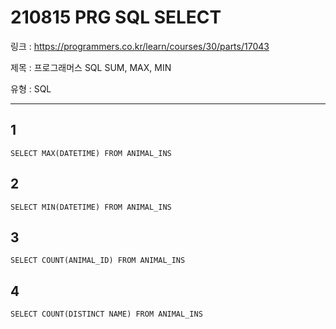 # 210815 PRG SQL SELECT

링크 : https://programmers.co.kr/learn/courses/30/parts/17043

제목 : 프로그래머스 SQL SUM, MAX, MIN

유형 : SQL

---

## 1

```mysql
SELECT MAX(DATETIME) FROM ANIMAL_INS
```



## 2

```mysql
SELECT MIN(DATETIME) FROM ANIMAL_INS
```



## 3

```mysql
SELECT COUNT(ANIMAL_ID) FROM ANIMAL_INS
```



## 4

```mysql
SELECT COUNT(DISTINCT NAME) FROM ANIMAL_INS
```

